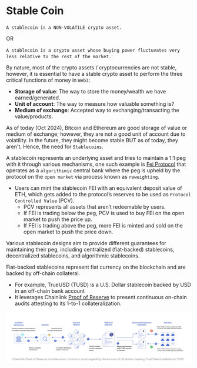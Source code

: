 # Stable Coin

`A stablecoin is a NON-VOLATILE crypto asset.`

OR

`A stablecoin is a crypto asset whose buying power fluctuvates very less relative to the rest of the market.`

By nature, most of the crypto assets / cryptocurrencies are not stable, however, it is essential to have a stable crypto asset to perform the three critical functions of money in `Web3`:

- **Storage of value**: The way to store the money/wealth we have earned/generated.
- **Unit of account**: The way to measure how valuable something is?
- **Medium of exchange**: Accepted way to exchanging/transacting the value/products.

As of today (Oct 2024), Bitcoin and Ethereum are good storage of value or medium of exchange; however, they are not a good unit of account due to volatility. In the future, they might become stable BUT as of today, they aren't. Hence, the need for `Stablecoins`.

A stablecoin represents an underlying asset and tries to maintain a 1:1 peg with it through various mechanisms, one such example is [Fei Protocol](https://fei.money/) that operates as a `algorithimic` central bank where the peg is upheld by the protocol on the `open market` via process known as `reweighting`.

- Users can mint the stablecoin FEI with an equivalent deposit value of ETH, which gets added to the protocol’s reserves to be used as `Protocol Controlled Value` (PCV).
  - PCV represents all assets that aren’t redeemable by users.
  - If FEI is trading below the peg, PCV is used to buy FEI on the open market to push the price up.
  - If FEI is trading above the peg, more FEI is minted and sold on the open market to push the price down.

Various stablecoin designs aim to provide different guarantees for maintaining their peg, including centralized (fiat-backed) stablecoins, decentralized stablecoins, and algorithmic stablecoins.

Fiat-backed stablecoins represent fiat currency on the blockchain and are backed by off-chain collateral.

- For example, TrueUSD (TUSD) is a U.S. Dollar stablecoin backed by USD in an off-chain bank account
- It leverages Chainlink [Proof of Reserve](https://chain.link/proof-of-reserve) to present continuous on-chain audits attesting to its 1-to-1 collateralization.

![Chainlink Proof of Reserve](readme-imgs/chainlink-proof-of-reserve.png)
